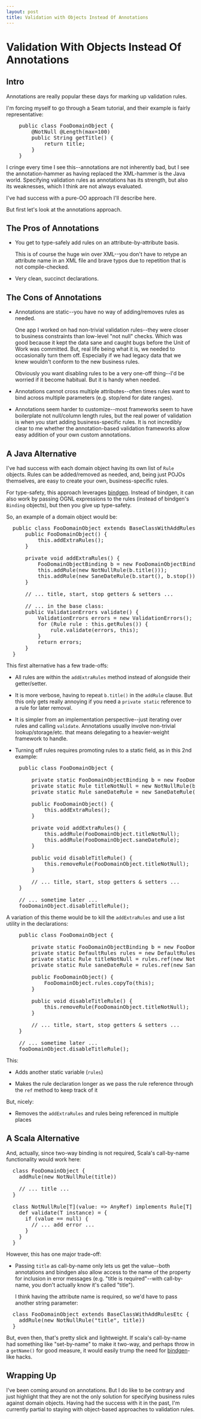 ```yaml
---
layout: post
title: Validation with Objects Instead Of Annotations
---
```


Validation With Objects Instead Of Annotations
==============================================

Intro
-----

Annotations are really popular these days for marking up validation rules.

I'm forcing myself to go through a Seam tutorial, and their example is fairly representative:

<pre name="code" class="java">
    public class FooDomainObject {
        @NotNull @Length(max=100)
        public String getTitle() {
            return title;
        }
    }
</pre>

I cringe every time I see this--annotations are not inherently bad, but I see the annotation-hammer as having replaced the XML-hammer is the Java world. Specifying validation rules as annotations has its strength, but also its weaknesses, which I think are not always evaluated.

I've had success with a pure-OO approach I'll describe here.

But first let's look at the annotations approach.

The Pros of Annotations
-----------------------

* You get to type-safely add rules on an attribute-by-attribute basis.

  This is of course the huge win over XML--you don't have to retype an attribute name in an XML file and brave typos due to repetition that is not compile-checked.

* Very clean, succinct declarations.

The Cons of Annotations
-----------------------

* Annotations are static--you have no way of adding/removes rules as needed.

  One app I worked on had non-trivial validation rules--they were closer to business constraints than low-level "not null" checks. Which was good because it kept the data sane and caught bugs before the Unit of Work was committed. But, real life being what it is, we needed to occasionally turn them off. Especially if we had legacy data that we knew wouldn't conform to the new business rules.

  Obviously you want disabling rules to be a very one-off thing--I'd be worried if it become habitual. But it is handy when needed.

* Annotations cannot cross multiple attributes--often times rules want to bind across multiple parameters (e.g. stop/end for date ranges).

* Annotations seem harder to customize--most frameworks seem to have boilerplate not null/column length rules, but the real power of validation is when you start adding business-specific rules. It is not incredibly clear to me whether the annotation-based validation frameworks allow easy addition of your own custom annotations.

A Java Alternative
------------------

I've had success with each domain object having its own list of `Rule` objects. Rules can be added/removed as needed, and, being just POJOs themselves, are easy to create your own, business-specific rules.

For type-safety, this approach leverages [bindgen](http://joist.ws/bindgen.html). Instead of bindgen, it can also work by passing OGNL expressions to the rules (instead of bindgen's `Binding` objects), but then you give up type-safety.

So, an example of a domain object would be:

<pre name="code" class="java">
  public class FooDomainObject extends BaseClassWithAddRulesEtc {
      public FooDomainObject() {
          this.addExtraRules();
      }

      private void addExtraRules() {
          FooDomainObjectBinding b = new FooDomainObjectBinding(this);
          this.addRule(new NotNullRule(b.title()));
          this.addRule(new SaneDateRule(b.start(), b.stop()));
      }

      // ... title, start, stop getters &amp; setters ...

      // ... in the base class:
      public ValidationErrors validate() {
          ValidationErrors errors = new ValidationErrors();
          for (Rule rule : this.getRules()) {
              rule.validate(errors, this);
          }
          return errors;
      }
  }
</pre>

This first alternative has a few trade-offs:

* All rules are within the `addExtraRules` method instead of alongside their getter/setter.

* It is more verbose, having to repeat `b.title()` in the `addRule` clause. But this only gets really annoying if you need a `private static` reference to a rule for later removal.

* It is simpler from an implementation perspective--just iterating over rules and calling `validate`. Annotations usually involve non-trivial lookup/storage/etc. that means delegating to a heavier-weight framework to handle.

* Turning off rules requires promoting rules to a static field, as in this 2nd example:

<pre name="code" class="java">
    public class FooDomainObject {

        private static FooDomainObjectBinding b = new FooDomainObjectBinding();
        private static Rule titleNotNull = new NotNullRule(b.title());
        private static Rule saneDateRule = new SaneDateRule(b.start(), b.end());

        public FooDomainObject() {
            this.addExtraRules();
        }

        private void addExtraRules() {
            this.addRule(FooDomainObject.titleNotNull);
            this.addRule(FooDomainObject.saneDateRule);
        }

        public void disableTitleRule() {
            this.removeRule(FooDomainObject.titleNotNull);
        }

        // ... title, start, stop getters &amp; setters ...
    }

    // ... sometime later ...
    fooDomainObject.disableTitleRule();
</pre>

A variation of this theme would be to kill the `addExtraRules` and use a list utility in the declarations:

<pre name="code" class="java">
    public class FooDomainObject {

        private static FooDomainObjectBinding b = new FooDomainObjectBinding();
        private static DefaultRules rules = new DefaultRules();
        private static Rule titleNotNull = rules.ref(new NotNullRule(b.title()));
        private static Rule saneDateRule = rules.ref(new SaneDateRule(b.start(), b.end()));

        public FooDomainObject() {
            FooDomainObject.rules.copyTo(this);
        }

        public void disableTitleRule() {
            this.removeRule(FooDomainObject.titleNotNull);
        }

        // ... title, start, stop getters &amp; setters ...
    }

    // ... sometime later ...
    fooDomainObject.disableTitleRule();
</pre>

This:

* Adds another static variable (`rules`)

* Makes the rule declaration longer as we pass the rule reference through the `ref` method to keep track of it 

But, nicely:

* Removes the `addExtraRules` and rules being referenced in multiple places

A Scala Alternative
-------------------

And, actually, since two-way binding is not required, Scala's call-by-name functionality would work here:

<pre name="code" class="scala">
  class FooDomainObject {
    addRule(new NotNullRule(title))

    // ... title ...
  }

  class NotNullRule[T](value: => AnyRef) implements Rule[T] {
    def validate(T instance) = {
      if (value == null) {
        // ... add error ...
      }
    }
  }
</pre>

However, this has one major trade-off:

* Passing `title` as call-by-name only lets us get the value--both annotations and bindgen also allow access to the name of the property for inclusion in error messages (e.g. "title is required"--with call-by-name, you don't actually know it's called "title").

  I think having the attribute name is required, so we'd have to pass another string parameter:

<pre name="code" class="scala">
  class FooDomainObject extends BaseClassWithAddRulesEtc {
    addRule(new NotNullRule("title", title))
  }
</pre>

But, even then, that's pretty slick and lightweight. If scala's call-by-name had something like "set-by-name" to make it two-way, and perhaps throw in a `getName()` for good measure, it would easily trump the need for [bindgen](http://joist.ws/bindgen.html)-like hacks.

Wrapping Up
-----------

I've been coming around on annotations. But I do like to be contrary and just highlight that they are not the only solution for specifying business rules against domain objects. Having had the success with it in the past, I'm currently partial to staying with object-based approaches to validation rules.

